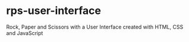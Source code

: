 # rps-user-interface

Rock, Paper and Scissors with a User Interface created with HTML, CSS and JavaScript